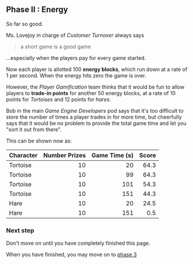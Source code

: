 ## Phase II : Energy

So far so good.

Ms. Lovejoy in charge of _Customer Turnover_ always says 

> a short game is a good game

...especially when the players pay for every game started.

Now each player is allotted 100 __energy blocks__, which run down at a rate of 1 per second.  When the energy hits zero the game is over.

However, the _Player Gamification_ team thinks that it would be fun to allow players to __trade-in points__ for another 50 energy blocks, at a rate of 10 points for _Tortoises_ and 12 points for _hares_. 

Bob in the main _Game Engine Developers_ pod says that it's too difficult to store the number of times a player trades in for more time, but cheerfully says that it would be no problem to provide the total game time and let you "sort it out from there".

This can be shown now as:

| Character | Number Prizes | Game Time (s) | __Score__ |
|-----------|--------------:|--------------:|----------:|
| Tortoise  |            10 |          20   |      64.3 |
| Tortoise  |            10 |          99   |      64.3 |
| Tortoise  |            10 |         101   |      54.3 |
| Tortoise  |            10 |         151   |      44.3 |
| Hare      |            10 |          20   |      24.5 |
| Hare      |            10 |         151   |       0.5 |

### Next step

Don't move on until you have completely finished this page.

When you have finished, you may move on to [phase 3](phase3)